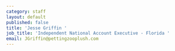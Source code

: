 ```yaml
---
category: staff
layout: default
published: false
title: 'Jesse Griffin '
job_title: 'Independent National Account Executive - Florida '
email: JGriffin@pettingzooplush.com
---
```


